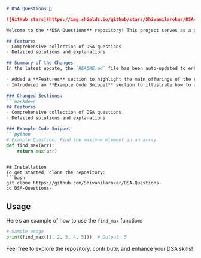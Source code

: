 ```markdown
# DSA Questions 🚀

![GitHub stars](https://img.shields.io/github/stars/Shivanilarokar/DSA-Questions-?style=social) ![Forks](https://img.shields.io/github/forks/Shivanilarokar/DSA-Questions-?style=social)

Welcome to the **DSA Questions** repository! This project serves as a platform for developers and learners to practice and enhance their skills in Data Structures and Algorithms (DSA). This repository is designed to help you improve your understanding of various data structures and algorithms through a collection of questions and solutions.

## Features
- Comprehensive collection of DSA questions
- Detailed solutions and explanations

## Summary of the Changes
In the latest update, the `README.md` file has been auto-updated to enhance clarity and provide additional context for users. Key changes include:

- Added a **Features** section to highlight the main offerings of the repository.
- Introduced an **Example Code Snippet** section to illustrate how to use the `find_max` function.

### Changed Sections:
```markdown
## Features
- Comprehensive collection of DSA questions
- Detailed solutions and explanations

### Example Code Snippet
```python
# Example Question: Find the maximum element in an array
def find_max(arr):
    return max(arr)
```
```

## Installation
To get started, clone the repository:
```bash
git clone https://github.com/Shivanilarokar/DSA-Questions-
cd DSA-Questions-
```

## Usage
Here’s an example of how to use the `find_max` function:

```python
# Sample usage
print(find_max([1, 2, 3, 4, 5]))  # Output: 5
```

Feel free to explore the repository, contribute, and enhance your DSA skills!
```